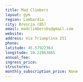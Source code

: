 ```yaml
---
title: Mad Climbers
layout: gym
region: Lombardia
city: Brescia (BS)
email: madclimbersbs@gmail.com
website: 
address: Via Triumplina 251
phone: 
latitude: 45.57922363
longitude: 10.22863865
annual_fee: 
ingress_price: 
structures: 
monthly_subscription_price: None
---
```


